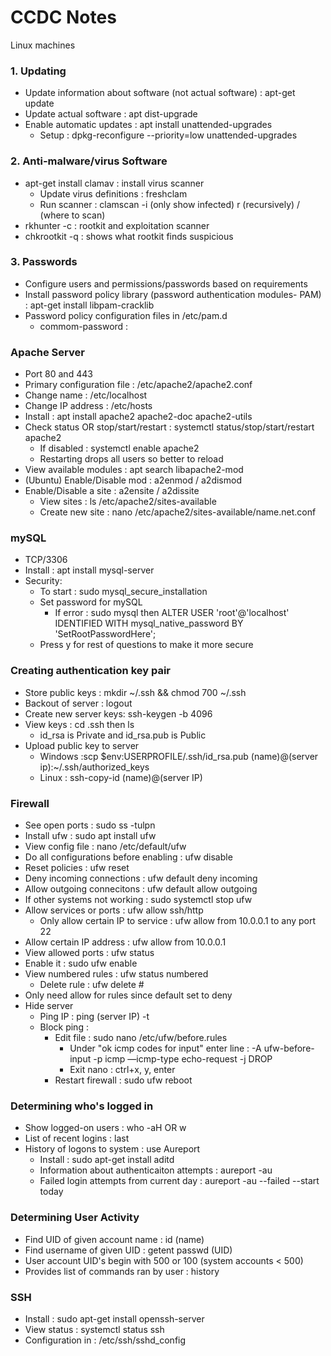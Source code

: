 <h1>CCDC Notes</h1>
Linux machines
<br />

<h3>1. Updating</h3>

- Update information about software (not actual software) : apt-get update
- Update actual software : apt dist-upgrade
- Enable automatic updates : apt install unattended-upgrades
  - Setup : dpkg-reconfigure --priority=low unattended-upgrades

<h3>2. Anti-malware/virus Software</h3>

- apt-get install clamav : install virus scanner
  - Update virus definitions : freshclam
  - Run scanner : clamscan -i (only show infected) r (recursively) / (where to scan)
- rkhunter -c : rootkit and exploitation scanner
- chkrootkit -q : shows what rootkit finds suspicious

<h3>3. Passwords</h3>

- Configure users and permissions/passwords based on requirements
- Install password policy library (password authentication modules- PAM) : apt-get install libpam-cracklib
- Password policy configuration files in /etc/pam.d
  - commom-password : 

<h3>Apache Server</h3>

- Port 80 and 443
- Primary configuration file : /etc/apache2/apache2.conf
- Change name : /etc/localhost
- Change IP address : /etc/hosts
- Install : apt install apache2 apache2-doc apache2-utils
- Check status OR stop/start/restart : systemctl status/stop/start/restart apache2 
  - If disabled : systemctl enable apache2
  - Restarting drops all users so better to reload
- View available modules : apt search libapache2-mod
- (Ubuntu) Enable/Disable mod : a2enmod / a2dismod
- Enable/Disable a site : a2ensite / a2dissite
  - View sites : ls /etc/apache2/sites-available
  - Create new site : nano /etc/apache2/sites-available/name.net.conf

<h3>mySQL</h3>

- TCP/3306
- Install : apt install mysql-server
- Security:
  - To start : sudo mysql_secure_installation
  - Set password for mySQL
    - If error : sudo mysql then ALTER USER 'root'@'localhost' IDENTIFIED WITH mysql_native_password BY 'SetRootPasswordHere';
  - Press y for rest of questions to make it more secure


<h3>Creating authentication key pair</h3>

- Store public keys : mkdir ~/.ssh && chmod 700 ~/.ssh
- Backout of server : logout
- Create new server keys: ssh-keygen -b 4096
- View keys : cd .ssh then ls
  - id_rsa is Private and id_rsa.pub is Public
- Upload public key to server
  - Windows :scp $env:USERPROFILE/.ssh/id_rsa.pub (name)@(server ip):~/.ssh/authorized_keys
  - Linux : ssh-copy-id (name)@(server IP)

<h3>Firewall</h3>

- See open ports : sudo ss -tulpn
- Install ufw : sudo apt install ufw
- View config file : nano /etc/default/ufw
- Do all configurations before enabling : ufw disable
- Reset policies : ufw reset
- Deny incoming connections : ufw default deny incoming
- Allow outgoing connecitons : ufw default allow outgoing
- If other systems not working : sudo systemctl stop ufw
- Allow services or ports : ufw allow ssh/http
  - Only allow certain IP to service : ufw allow from 10.0.0.1 to any port 22
- Allow certain IP address : ufw allow from 10.0.0.1
- View allowed ports : ufw status
- Enable it : sudo ufw enable
- View numbered rules : ufw status numbered
  - Delete rule : ufw delete #
- Only need allow for rules since default set to deny
- Hide server
  - Ping IP : ping (server IP) -t
  - Block ping :
    - Edit file : sudo nano /etc/ufw/before.rules
      - Under "ok icmp codes for input" enter line : -A ufw-before-input -p icmp —icmp-type echo-request -j DROP
      - Exit nano : ctrl+x, y, enter
    - Restart firewall : sudo ufw reboot
   

<h3>Determining who's logged in</h3>

- Show logged-on users : who -aH OR w
- List of recent logins : last
- History of logons to system : use Aureport
  - Install : sudo apt-get install aditd
  - Information about authenticaiton attempts : aureport -au
  - Failed login attempts from current day : aureport -au --failed --start today


<h3>Determining User Activity</h3>

- Find UID of given account name : id (name)
- Find username of given UID : getent passwd (UID)
- User account UID's begin with 500 or 100 (system accounts < 500)
- Provides list of commands ran by user : history

<h3>SSH</h3>

- Install : sudo apt-get install openssh-server
- View status : systemctl status ssh
- Configuration in : /etc/ssh/sshd_config
